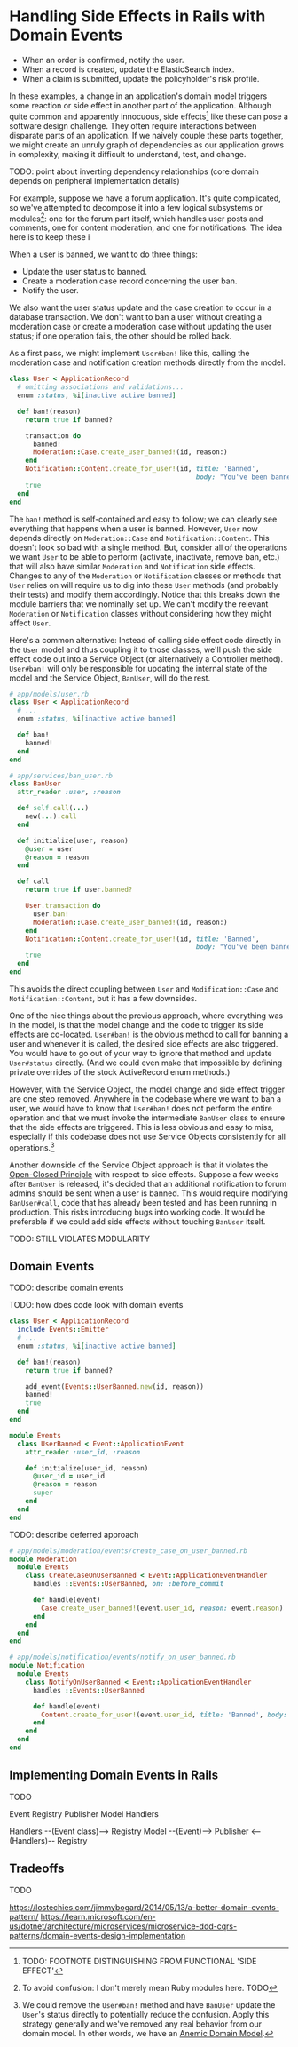 # Handling Side Effects in Rails with Domain Events

- When an order is confirmed, notify the user.
- When a record is created, update the ElasticSearch index.
- When a claim is submitted, update the policyholder's risk profile.
  
In these examples, a change in an application's domain model triggers some reaction or side effect in another part of the application.  Although quite common and apparently innocuous, side effects[^1] like these can pose a software design challenge.  They often require interactions between disparate parts of an application.  If we naively couple these parts together, we might create an unruly graph of dependencies as our application grows in complexity, making it difficult to understand, test, and change.

TODO: point about inverting dependency relationships (core domain depends on peripheral implementation details)

For example, suppose we have a forum application.  It's quite complicated, so we've attempted to decompose it into a few logical subsystems or modules[^2]: one for the forum part itself, which handles user posts and comments, one for content moderation, and one for notifications. The idea here is to keep these i

When a user is banned, we want to do three things:

- Update the user status to banned.
- Create a moderation case record concerning the user ban.
- Notify the user.

We also want the user status update and the case creation to occur in a database transaction.  We don't want to ban a user without creating a moderation case or create a moderation case without updating the user status; if one operation fails, the other should be rolled back.

As a first pass, we might implement `User#ban!` like this, calling the moderation case and notification creation methods directly from the model.

```ruby
class User < ApplicationRecord
  # omitting associations and validations...
  enum :status, %i[inactive active banned]

  def ban!(reason)
    return true if banned?

    transaction do
      banned!
      Moderation::Case.create_user_banned!(id, reason:)
    end
    Notification::Content.create_for_user!(id, title: 'Banned',
                                               body: "You've been banned due to #{reason}")
    true
  end
end
```

The `ban!` method is self-contained and easy to follow; we can clearly see everything that happens when a user is banned.  However, `User` now depends directly on `Moderation::Case` and `Notification::Content`.  This doesn't look so bad with a single method.  But, consider all of the operations we want `User` to be able to perform (activate, inactivate, remove ban, etc.) that will also have similar `Moderation` and `Notification` side effects.  Changes to any of the `Moderation` or `Notification` classes or methods that `User` relies on will require us to dig into these `User` methods (and probably their tests) and modify them accordingly.  Notice that this breaks down the module barriers that we nominally set up.  We can't modify the relevant `Moderation` or `Notification` classes without considering how they might affect `User`.

Here's a common alternative: Instead of calling side effect code directly in the `User` model and thus coupling it to those classes, we'll push the side effect code out into a Service Object (or alternatively a Controller method).  `User#ban!` will only be responsible for updating the internal state of the model and the Service Object, `BanUser`, will do the rest.

```ruby
# app/models/user.rb
class User < ApplicationRecord
  # ...
  enum :status, %i[inactive active banned]

  def ban!
    banned!
  end
end

# app/services/ban_user.rb
class BanUser
  attr_reader :user, :reason

  def self.call(...)
    new(...).call
  end

  def initialize(user, reason)
    @user = user
    @reason = reason
  end

  def call
    return true if user.banned?

    User.transaction do
      user.ban!
      Moderation::Case.create_user_banned!(id, reason:)
    end
    Notification::Content.create_for_user!(id, title: 'Banned',
                                               body: "You've been banned due to #{reason}")
    true
  end
end
```

This avoids the direct coupling between `User` and `Modification::Case` and `Notification::Content`, but it has a few downsides.

One of the nice things about the previous approach, where everything was in the model, is that the model change and the code to trigger its side effects are co-located.  `User#ban!` is the obvious method to call for banning a user and whenever it is called, the desired side effects are also triggered.  You would have to go out of your way to ignore that method and update `User#status` directly.  (And we could even make that impossible by defining private overrides of the stock ActiveRecord enum methods.)

However, with the Service Object, the model change and side effect trigger are one step removed.  Anywhere in the codebase where we want to ban a user, we would have to know that `User#ban!` does not perform the entire operation and that we must invoke the intermediate `BanUser` class to ensure that the side effects are triggered.  This is less obvious and easy to miss, especially if this codebase does not use Service Objects consistently for all operations.[^3]

Another downside of the Service Object approach is that it violates the [Open-Closed Principle](https://en.wikipedia.org/wiki/Open%E2%80%93closed_principle) with respect to side effects.  Suppose a few weeks after `BanUser` is released, it's decided that an additional notification to forum admins should be sent when a user is banned.  This would require modifying `BanUser#call`, code that has already been tested and has been running in production.  This risks introducing bugs into working code.  It would be preferable if we could add side effects without touching `BanUser` itself.

TODO: STILL VIOLATES MODULARITY

## Domain Events

TODO: describe domain events

TODO: how does code look with domain events

```ruby
class User < ApplicationRecord
  include Events::Emitter
  # ...
  enum :status, %i[inactive active banned]

  def ban!(reason)
    return true if banned?

    add_event(Events::UserBanned.new(id, reason))
    banned!
    true
  end
end
```

```ruby
module Events
  class UserBanned < Event::ApplicationEvent
    attr_reader :user_id, :reason

    def initialize(user_id, reason)
      @user_id = user_id
      @reason = reason
      super
    end
  end
end
```

TODO: describe deferred approach

```ruby
# app/models/moderation/events/create_case_on_user_banned.rb
module Moderation
  module Events
    class CreateCaseOnUserBanned < Event::ApplicationEventHandler
      handles ::Events::UserBanned, on: :before_commit

      def handle(event)
        Case.create_user_banned!(event.user_id, reason: event.reason)
      end
    end
  end
end

# app/models/notification/events/notify_on_user_banned.rb
module Notification
  module Events
    class NotifyOnUserBanned < Event::ApplicationEventHandler
      handles ::Events::UserBanned

      def handle(event)
        Content.create_for_user!(event.user_id, title: 'Banned', body: "You've been banned.")
      end
    end
  end
end
```

## Implementing Domain Events in Rails

TODO

Event
Registry
Publisher
Model
Handlers

Handlers --(Event class)--> Registry
Model --(Event)--> Publisher <--(Handlers)-- Registry

## Tradeoffs

TODO

[^1]: TODO: FOOTNOTE DISTINGUISHING FROM FUNCTIONAL 'SIDE EFFECT'
[^2]: To avoid confusion: I don't merely mean Ruby modules here. TODO
[^3]: We could remove the `User#ban!` method and have `BanUser` update the `User`'s status directly to potentially reduce the confusion.  Apply this strategy generally and we've removed any real behavior from our domain model.  In other words, we have an [Anemic Domain Model](https://martinfowler.com/bliki/AnemicDomainModel.html).

https://lostechies.com/jimmybogard/2014/05/13/a-better-domain-events-pattern/
https://learn.microsoft.com/en-us/dotnet/architecture/microservices/microservice-ddd-cqrs-patterns/domain-events-design-implementation